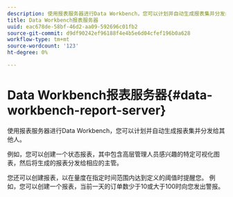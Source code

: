 ```yaml
---
description: 使用报表服务器进行Data Workbench，您可以计划并自动生成报表集并分发给其他人。
title: Data Workbench报表服务器
uuid: eac678de-58bf-46d2-aa09-592696c01fb2
source-git-commit: d9df90242ef96188f4e4b5e6d04cfef196b0a628
workflow-type: tm+mt
source-wordcount: '123'
ht-degree: 0%

---
```



# Data Workbench报表服务器{#data-workbench-report-server}

使用报表服务器进行Data Workbench，您可以计划并自动生成报表集并分发给其他人。

例如，您可以创建一个状态报表，其中包含高层管理人员感兴趣的特定可视化图表，然后将生成的报表分发给相应的主管。

您还可以创建报表，以在量度在指定时间范围内达到定义的阈值时提醒您。 例如，您可以创建一个报表，当前一天的订单数少于10或大于100时向您发出警报。
